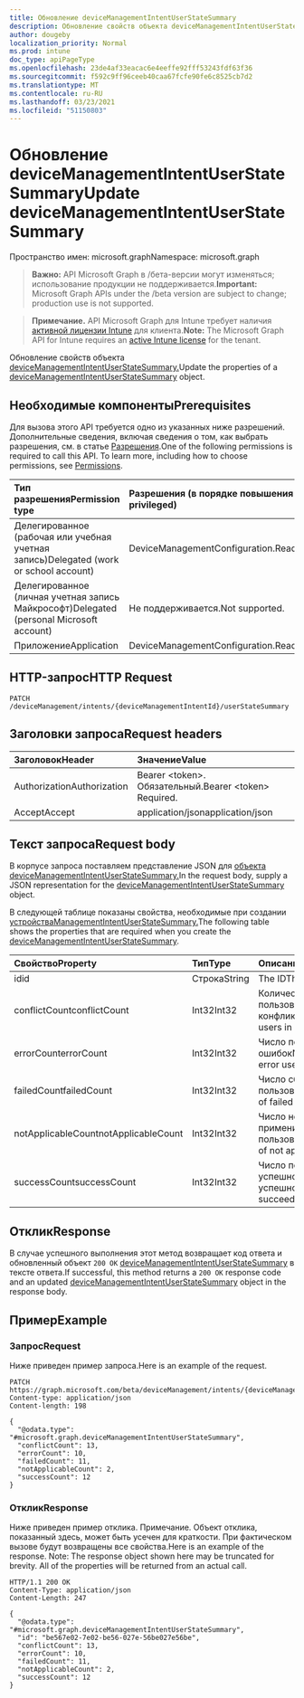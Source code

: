 ```yaml
---
title: Обновление deviceManagementIntentUserStateSummary
description: Обновление свойств объекта deviceManagementIntentUserStateSummary.
author: dougeby
localization_priority: Normal
ms.prod: intune
doc_type: apiPageType
ms.openlocfilehash: 23de4af33eacac6e4eeffe92fff53243fdf63f36
ms.sourcegitcommit: f592c9ff96ceeb40caa67fcfe90fe6c8525cb7d2
ms.translationtype: MT
ms.contentlocale: ru-RU
ms.lasthandoff: 03/23/2021
ms.locfileid: "51150803"
---
```

# <a name="update-devicemanagementintentuserstatesummary"></a><span data-ttu-id="dd543-103">Обновление deviceManagementIntentUserStateSummary</span><span class="sxs-lookup"><span data-stu-id="dd543-103">Update deviceManagementIntentUserStateSummary</span></span>

<span data-ttu-id="dd543-104">Пространство имен: microsoft.graph</span><span class="sxs-lookup"><span data-stu-id="dd543-104">Namespace: microsoft.graph</span></span>

> <span data-ttu-id="dd543-105">**Важно:** API Microsoft Graph в /бета-версии могут изменяться; использование продукции не поддерживается.</span><span class="sxs-lookup"><span data-stu-id="dd543-105">**Important:** Microsoft Graph APIs under the /beta version are subject to change; production use is not supported.</span></span>

> <span data-ttu-id="dd543-106">**Примечание.** API Microsoft Graph для Intune требует наличия [активной лицензии Intune](https://go.microsoft.com/fwlink/?linkid=839381) для клиента.</span><span class="sxs-lookup"><span data-stu-id="dd543-106">**Note:** The Microsoft Graph API for Intune requires an [active Intune license](https://go.microsoft.com/fwlink/?linkid=839381) for the tenant.</span></span>

<span data-ttu-id="dd543-107">Обновление свойств объекта [deviceManagementIntentUserStateSummary.](../resources/intune-deviceintent-devicemanagementintentuserstatesummary.md)</span><span class="sxs-lookup"><span data-stu-id="dd543-107">Update the properties of a [deviceManagementIntentUserStateSummary](../resources/intune-deviceintent-devicemanagementintentuserstatesummary.md) object.</span></span>

## <a name="prerequisites"></a><span data-ttu-id="dd543-108">Необходимые компоненты</span><span class="sxs-lookup"><span data-stu-id="dd543-108">Prerequisites</span></span>
<span data-ttu-id="dd543-p101">Для вызова этого API требуется одно из указанных ниже разрешений. Дополнительные сведения, включая сведения о том, как выбрать разрешения, см. в статье [Разрешения](/graph/permissions-reference).</span><span class="sxs-lookup"><span data-stu-id="dd543-p101">One of the following permissions is required to call this API. To learn more, including how to choose permissions, see [Permissions](/graph/permissions-reference).</span></span>

|<span data-ttu-id="dd543-111">Тип разрешения</span><span class="sxs-lookup"><span data-stu-id="dd543-111">Permission type</span></span>|<span data-ttu-id="dd543-112">Разрешения (в порядке повышения привилегий)</span><span class="sxs-lookup"><span data-stu-id="dd543-112">Permissions (from least to most privileged)</span></span>|
|:---|:---|
|<span data-ttu-id="dd543-113">Делегированное (рабочая или учебная учетная запись)</span><span class="sxs-lookup"><span data-stu-id="dd543-113">Delegated (work or school account)</span></span>|<span data-ttu-id="dd543-114">DeviceManagementConfiguration.ReadWrite.All</span><span class="sxs-lookup"><span data-stu-id="dd543-114">DeviceManagementConfiguration.ReadWrite.All</span></span>|
|<span data-ttu-id="dd543-115">Делегированное (личная учетная запись Майкрософт)</span><span class="sxs-lookup"><span data-stu-id="dd543-115">Delegated (personal Microsoft account)</span></span>|<span data-ttu-id="dd543-116">Не поддерживается.</span><span class="sxs-lookup"><span data-stu-id="dd543-116">Not supported.</span></span>|
|<span data-ttu-id="dd543-117">Приложение</span><span class="sxs-lookup"><span data-stu-id="dd543-117">Application</span></span>|<span data-ttu-id="dd543-118">DeviceManagementConfiguration.ReadWrite.All</span><span class="sxs-lookup"><span data-stu-id="dd543-118">DeviceManagementConfiguration.ReadWrite.All</span></span>|

## <a name="http-request"></a><span data-ttu-id="dd543-119">HTTP-запрос</span><span class="sxs-lookup"><span data-stu-id="dd543-119">HTTP Request</span></span>
<!-- {
  "blockType": "ignored"
}
-->
``` http
PATCH /deviceManagement/intents/{deviceManagementIntentId}/userStateSummary
```

## <a name="request-headers"></a><span data-ttu-id="dd543-120">Заголовки запроса</span><span class="sxs-lookup"><span data-stu-id="dd543-120">Request headers</span></span>
|<span data-ttu-id="dd543-121">Заголовок</span><span class="sxs-lookup"><span data-stu-id="dd543-121">Header</span></span>|<span data-ttu-id="dd543-122">Значение</span><span class="sxs-lookup"><span data-stu-id="dd543-122">Value</span></span>|
|:---|:---|
|<span data-ttu-id="dd543-123">Authorization</span><span class="sxs-lookup"><span data-stu-id="dd543-123">Authorization</span></span>|<span data-ttu-id="dd543-124">Bearer &lt;token&gt;. Обязательный.</span><span class="sxs-lookup"><span data-stu-id="dd543-124">Bearer &lt;token&gt; Required.</span></span>|
|<span data-ttu-id="dd543-125">Accept</span><span class="sxs-lookup"><span data-stu-id="dd543-125">Accept</span></span>|<span data-ttu-id="dd543-126">application/json</span><span class="sxs-lookup"><span data-stu-id="dd543-126">application/json</span></span>|

## <a name="request-body"></a><span data-ttu-id="dd543-127">Текст запроса</span><span class="sxs-lookup"><span data-stu-id="dd543-127">Request body</span></span>
<span data-ttu-id="dd543-128">В корпусе запроса поставляем представление JSON для [объекта deviceManagementIntentUserStateSummary.](../resources/intune-deviceintent-devicemanagementintentuserstatesummary.md)</span><span class="sxs-lookup"><span data-stu-id="dd543-128">In the request body, supply a JSON representation for the [deviceManagementIntentUserStateSummary](../resources/intune-deviceintent-devicemanagementintentuserstatesummary.md) object.</span></span>

<span data-ttu-id="dd543-129">В следующей таблице показаны свойства, необходимые при создании [устройстваManagementIntentUserStateSummary.](../resources/intune-deviceintent-devicemanagementintentuserstatesummary.md)</span><span class="sxs-lookup"><span data-stu-id="dd543-129">The following table shows the properties that are required when you create the [deviceManagementIntentUserStateSummary](../resources/intune-deviceintent-devicemanagementintentuserstatesummary.md).</span></span>

|<span data-ttu-id="dd543-130">Свойство</span><span class="sxs-lookup"><span data-stu-id="dd543-130">Property</span></span>|<span data-ttu-id="dd543-131">Тип</span><span class="sxs-lookup"><span data-stu-id="dd543-131">Type</span></span>|<span data-ttu-id="dd543-132">Описание</span><span class="sxs-lookup"><span data-stu-id="dd543-132">Description</span></span>|
|:---|:---|:---|
|<span data-ttu-id="dd543-133">id</span><span class="sxs-lookup"><span data-stu-id="dd543-133">id</span></span>|<span data-ttu-id="dd543-134">Строка</span><span class="sxs-lookup"><span data-stu-id="dd543-134">String</span></span>|<span data-ttu-id="dd543-135">The ID</span><span class="sxs-lookup"><span data-stu-id="dd543-135">The ID</span></span>|
|<span data-ttu-id="dd543-136">conflictCount</span><span class="sxs-lookup"><span data-stu-id="dd543-136">conflictCount</span></span>|<span data-ttu-id="dd543-137">Int32</span><span class="sxs-lookup"><span data-stu-id="dd543-137">Int32</span></span>|<span data-ttu-id="dd543-138">Количество пользователей в конфликте</span><span class="sxs-lookup"><span data-stu-id="dd543-138">Number of users in conflict</span></span>|
|<span data-ttu-id="dd543-139">errorCount</span><span class="sxs-lookup"><span data-stu-id="dd543-139">errorCount</span></span>|<span data-ttu-id="dd543-140">Int32</span><span class="sxs-lookup"><span data-stu-id="dd543-140">Int32</span></span>|<span data-ttu-id="dd543-141">Число пользователей ошибок</span><span class="sxs-lookup"><span data-stu-id="dd543-141">Number of error users</span></span>|
|<span data-ttu-id="dd543-142">failedCount</span><span class="sxs-lookup"><span data-stu-id="dd543-142">failedCount</span></span>|<span data-ttu-id="dd543-143">Int32</span><span class="sxs-lookup"><span data-stu-id="dd543-143">Int32</span></span>|<span data-ttu-id="dd543-144">Число сбойных пользователей</span><span class="sxs-lookup"><span data-stu-id="dd543-144">Number of failed users</span></span>|
|<span data-ttu-id="dd543-145">notApplicableCount</span><span class="sxs-lookup"><span data-stu-id="dd543-145">notApplicableCount</span></span>|<span data-ttu-id="dd543-146">Int32</span><span class="sxs-lookup"><span data-stu-id="dd543-146">Int32</span></span>|<span data-ttu-id="dd543-147">Число не применимых пользователей</span><span class="sxs-lookup"><span data-stu-id="dd543-147">Number of not applicable users</span></span>|
|<span data-ttu-id="dd543-148">successCount</span><span class="sxs-lookup"><span data-stu-id="dd543-148">successCount</span></span>|<span data-ttu-id="dd543-149">Int32</span><span class="sxs-lookup"><span data-stu-id="dd543-149">Int32</span></span>|<span data-ttu-id="dd543-150">Число пользователей, успешно успешно</span><span class="sxs-lookup"><span data-stu-id="dd543-150">Number of succeeded users</span></span>|



## <a name="response"></a><span data-ttu-id="dd543-151">Отклик</span><span class="sxs-lookup"><span data-stu-id="dd543-151">Response</span></span>
<span data-ttu-id="dd543-152">В случае успешного выполнения этот метод возвращает код ответа и обновленный объект `200 OK` [deviceManagementIntentUserStateSummary](../resources/intune-deviceintent-devicemanagementintentuserstatesummary.md) в тексте ответа.</span><span class="sxs-lookup"><span data-stu-id="dd543-152">If successful, this method returns a `200 OK` response code and an updated [deviceManagementIntentUserStateSummary](../resources/intune-deviceintent-devicemanagementintentuserstatesummary.md) object in the response body.</span></span>

## <a name="example"></a><span data-ttu-id="dd543-153">Пример</span><span class="sxs-lookup"><span data-stu-id="dd543-153">Example</span></span>

### <a name="request"></a><span data-ttu-id="dd543-154">Запрос</span><span class="sxs-lookup"><span data-stu-id="dd543-154">Request</span></span>
<span data-ttu-id="dd543-155">Ниже приведен пример запроса.</span><span class="sxs-lookup"><span data-stu-id="dd543-155">Here is an example of the request.</span></span>
``` http
PATCH https://graph.microsoft.com/beta/deviceManagement/intents/{deviceManagementIntentId}/userStateSummary
Content-type: application/json
Content-length: 198

{
  "@odata.type": "#microsoft.graph.deviceManagementIntentUserStateSummary",
  "conflictCount": 13,
  "errorCount": 10,
  "failedCount": 11,
  "notApplicableCount": 2,
  "successCount": 12
}
```

### <a name="response"></a><span data-ttu-id="dd543-156">Отклик</span><span class="sxs-lookup"><span data-stu-id="dd543-156">Response</span></span>
<span data-ttu-id="dd543-p102">Ниже приведен пример отклика. Примечание. Объект отклика, показанный здесь, может быть усечен для краткости. При фактическом вызове будут возвращены все свойства.</span><span class="sxs-lookup"><span data-stu-id="dd543-p102">Here is an example of the response. Note: The response object shown here may be truncated for brevity. All of the properties will be returned from an actual call.</span></span>
``` http
HTTP/1.1 200 OK
Content-Type: application/json
Content-Length: 247

{
  "@odata.type": "#microsoft.graph.deviceManagementIntentUserStateSummary",
  "id": "be567e02-7e02-be56-027e-56be027e56be",
  "conflictCount": 13,
  "errorCount": 10,
  "failedCount": 11,
  "notApplicableCount": 2,
  "successCount": 12
}
```




